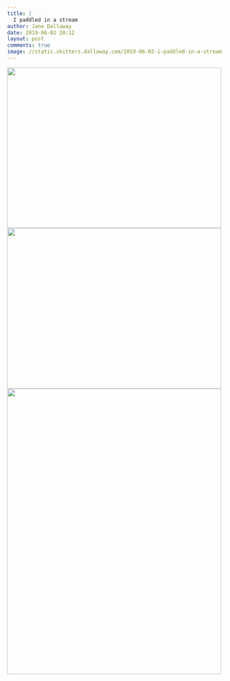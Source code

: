 ```yaml
---
title: |
  I paddled in a stream
author: Jane Dallaway
date: 2019-06-02 20:12
layout: post
comments: true
image: //static.skitters.dallaway.com/2019-06-02-i-paddled-in-a-stream-thumb-1-IMG-9380.JPG
---
```


<div>
        <a href="//static.skitters.dallaway.com/2019-06-02-i-paddled-in-a-stream-fullsize-1-IMG-9380.JPG">
          <img src="//static.skitters.dallaway.com/2019-06-02-i-paddled-in-a-stream-thumb-1-IMG-9380.JPG" width="500" height="375"/>
        </a>
      </div><div>
        <a href="//static.skitters.dallaway.com/2019-06-02-i-paddled-in-a-stream-fullsize-2-IMG-9382.JPG">
          <img src="//static.skitters.dallaway.com/2019-06-02-i-paddled-in-a-stream-thumb-2-IMG-9382.JPG" width="500" height="375"/>
        </a>
      </div><div>
        <a href="//static.skitters.dallaway.com/2019-06-02-i-paddled-in-a-stream-fullsize-3-IMG-9383.JPG">
          <img src="//static.skitters.dallaway.com/2019-06-02-i-paddled-in-a-stream-thumb-3-IMG-9383.JPG" width="500" height="667"/>
        </a>
      </div>


   
      